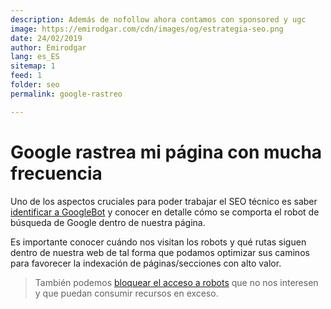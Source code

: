 ```yaml
---
description: Además de nofollow ahora contamos con sponsored y ugc
image: https://emirodgar.com/cdn/images/og/estrategia-seo.png
date: 24/02/2019
author: Emirodgar
lang: es_ES
sitemap: 1
feed: 1
folder: seo
permalink: google-rastreo

--- 
```


# Google rastrea mi página con mucha frecuencia

Uno de los aspectos cruciales para poder trabajar el SEO técnico es saber [identificar a GoogleBot](https://emirodgar.com/detectar-googlebot) y conocer en detalle cómo se comporta el robot de búsqueda de Google dentro de nuestra página.

Es importante conocer cuándo nos visitan los robots y qué rutas siguen dentro de nuestra web de tal forma que podamos optimizar sus caminos para favorecer la indexación de páginas/secciones con alto valor.

> También podemos [bloquear el acceso a robots](https://emirodgar.com/listado-robots-bloquear) que no nos interesen y que puedan consumir recursos en exceso.

<!--stackedit_data:
eyJoaXN0b3J5IjpbNTk4MTEzNTQzXX0=
-->
